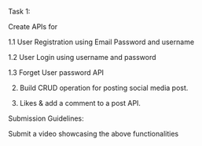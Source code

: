 Task 1:

 

Create APIs for

 

1.1 User Registration using Email Password and username

 

1.2 User Login using username and password

 

1.3 Forget User password API


2. Build CRUD operation for posting social media post.


3. Likes & add a comment to a post API.

 

Submission Guidelines:

 

Submit a video showcasing the above functionalities
